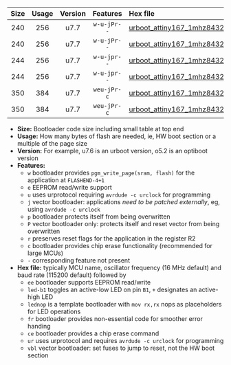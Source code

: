 |Size|Usage|Version|Features|Hex file|
|:-:|:-:|:-:|:-:|:--|
|240|256|u7.7|`w-u-jPr--`|[urboot_attiny167_1mhz8432_9600bps_led+b1_ur_vbl.hex](https://raw.githubusercontent.com/stefanrueger/urboot.hex/main/mcus/attiny167/fcpu_1mhz8432/9600_bps/urboot_attiny167_1mhz8432_9600bps_led+b1_ur_vbl.hex)|
|240|256|u7.7|`w-u-jPr--`|[urboot_attiny167_1mhz8432_9600bps_lednop_ur_vbl.hex](https://raw.githubusercontent.com/stefanrueger/urboot.hex/main/mcus/attiny167/fcpu_1mhz8432/9600_bps/urboot_attiny167_1mhz8432_9600bps_lednop_ur_vbl.hex)|
|244|256|u7.7|`w-u-jpr--`|[urboot_attiny167_1mhz8432_9600bps_led+b1_fr_ur_vbl.hex](https://raw.githubusercontent.com/stefanrueger/urboot.hex/main/mcus/attiny167/fcpu_1mhz8432/9600_bps/urboot_attiny167_1mhz8432_9600bps_led+b1_fr_ur_vbl.hex)|
|244|256|u7.7|`w-u-jpr--`|[urboot_attiny167_1mhz8432_9600bps_lednop_fr_ur_vbl.hex](https://raw.githubusercontent.com/stefanrueger/urboot.hex/main/mcus/attiny167/fcpu_1mhz8432/9600_bps/urboot_attiny167_1mhz8432_9600bps_lednop_fr_ur_vbl.hex)|
|350|384|u7.7|`weu-jPr-c`|[urboot_attiny167_1mhz8432_9600bps_ee_led+b1_fr_ce_ur_vbl.hex](https://raw.githubusercontent.com/stefanrueger/urboot.hex/main/mcus/attiny167/fcpu_1mhz8432/9600_bps/urboot_attiny167_1mhz8432_9600bps_ee_led+b1_fr_ce_ur_vbl.hex)|
|350|384|u7.7|`weu-jPr-c`|[urboot_attiny167_1mhz8432_9600bps_ee_lednop_fr_ce_ur_vbl.hex](https://raw.githubusercontent.com/stefanrueger/urboot.hex/main/mcus/attiny167/fcpu_1mhz8432/9600_bps/urboot_attiny167_1mhz8432_9600bps_ee_lednop_fr_ce_ur_vbl.hex)|

- **Size:** Bootloader code size including small table at top end
- **Usage:** How many bytes of flash are needed, ie, HW boot section or a multiple of the page size
- **Version:** For example, u7.6 is an urboot version, o5.2 is an optiboot version
- **Features:**
  + `w` bootloader provides `pgm_write_page(sram, flash)` for the application at `FLASHEND-4+1`
  + `e` EEPROM read/write support
  + `u` uses urprotocol requiring `avrdude -c urclock` for programming
  + `j` vector bootloader: applications *need to be patched externally*, eg, using `avrdude -c urclock`
  + `p` bootloader protects itself from being overwritten
  + `P` vector bootloader only: protects itself and reset vector from being overwritten
  + `r` preserves reset flags for the application in the register R2
  + `c` bootloader provides chip erase functionality (recommended for large MCUs)
  + `-` corresponding feature not present
- **Hex file:** typically MCU name, oscillator frequency (16 MHz default) and baud rate (115200 default) followed by
  + `ee` bootloader supports EEPROM read/write
  + `led-b1` toggles an active-low LED on pin `B1`, `+` designates an active-high LED
  + `lednop` is a template bootloader with `mov rx,rx` nops as placeholders for LED operations
  + `fr` bootloader provides non-essential code for smoother error handing
  + `ce` bootloader provides a chip erase command
  + `ur` uses urprotocol and requires `avrdude -c urclock` for programming
  + `vbl` vector bootloader: set fuses to jump to reset, not the HW boot section
